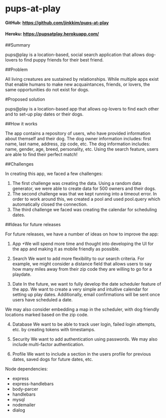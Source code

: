 # pups-at-play

#### GitHub:  https://github.com/jinkkim/pups-at-play
#### Heroku: https://pupsatplay.herokuapp.com/

##Summary

pups@play is a location-based, social search application that allows dog-lovers to find puppy friends for their best friend.


##Problem

All living creatures are sustained by relationships. While multiple apps exist that enable humans to make new acquaintances, friends, or lovers, the same opportunities do not exist for dogs.


#Proposed solution

pups@play is a location-based app that allows og-lovers to find each other and to set-up play dates or their dogs.


##How it works

The app contains a repository of users, who have provided information about themself and their dog. The dog owner information includes: first name, last name, address, zip code, etc. The dog information includes: name, gender, age, breed, personality, etc. Using the search feature, users are able to find their perfect match!


##Challenges

In creating this app, we faced a few challenges:
1. The first challenge was creating the data. Using a random data generator, we were able to create data for 500 owners and their dogs.
2. The second challenge was that we kept running into a timeout error. In order to work around this, we created a pool and used pool.query which automatically closed the connection.
3. The third challenge we faced was creating the calendar for scheduling dates.


##Ideas for future releases

For future releases, we have a number of ideas on how to improve the app:
1. App
+We will spend more time and thought into developing the UI for the app and making it as mobile friendly as possible.

2. Search
We want to add more flexibility to our search criteria. For example, we might consider a distance field that allows users to say how many miles away from their zip code they are willing to go for a playdate.

3. Date
In the future, we want to fully develop the date scheduler feature of the app. We want to create a very simple and intuitive calendar for setting up play dates. Additionally, email confirmations will be sent once users have scheduled a date.

We may also consider embedding a map in the scheduler, with dog friendly locations marked based on the zip code.

4. Database
We want to be able to track user login, failed login attempts, etc. by creating tokens with timestamps.

5. Security
We want to add authentication using passwords. We may also include multi-factor authentication.

6. Profile
We want to include a section in the users profile for previous dates, saved dogs for future dates, etc.


Node dependencies:
* express
* express-handlebars
* body-parcer
* handlebars
* mysql
* nodemailer
* dialog
